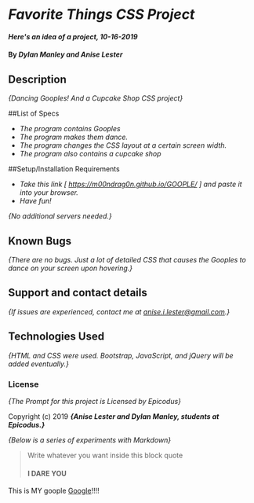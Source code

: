 # _Favorite Things CSS Project_

#### _Here's an idea of a project, 10-16-2019_

#### By _**Dylan Manley and Anise Lester**_

## Description

_{Dancing Gooples! And a Cupcake Shop CSS project}_

##List of Specs
* _The program contains Gooples_
* _The program makes them dance._
* _The program changes the CSS layout at a certain screen width._
* _The program also contains a cupcake shop_

##Setup/Installation Requirements

* _Take this link [ https://m00ndrag0n.github.io/GOOPLE/ ] and paste it into your browser._
* _Have fun!_


_{No additional servers needed.}_

## Known Bugs

_{There are no bugs. Just a lot of detailed CSS that causes the Gooples to dance on your screen upon hovering.}_

## Support and contact details

_{If issues are experienced, contact me at anise.i.lester@gmail.com.}_

## Technologies Used

_{HTML and CSS were used. Bootstrap, JavaScript, and jQuery will be added eventually.}_

### License

*{The Prompt for this project is Licensed by Epicodus}*

Copyright (c) 2019 **_{Anise Lester and Dylan Manley, students at Epicodus.}_**

_{Below is a series of experiments with Markdown}_

<blockquote>
  <p>Write whatever you want inside this block quote</p>
  <h4>I DARE YOU</h4>
</blockquote>

This is MY goople [Google](https://img.theculturetrip.com/768x432/wp-content/uploads/2016/11/an-abandoned-building-in-goussainville-vieux-pays--sylvia-fredriksson.jpg/)!!!!
